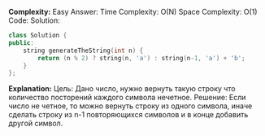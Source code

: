 **Complexity:** Easy
Answer:
	Time Complexity: O(N)
	Space Complexity: O(1)
Code:
Solution:
```cpp
class Solution {
public:
	string generateTheString(int n) {
		return (n % 2) ? string(n, 'a') : string(n-1, 'a') + 'b';
	}
};
```
**Explanation:**
	Цель: Дано число, нужно вернуть такую строку что количество посторений каждого символа нечетное.
	Решение: Если число не четное, то можно вернуть строку из одного символа, иначе сделать строку из n-1 повторяющихся символов и в конце добавить другой символ.